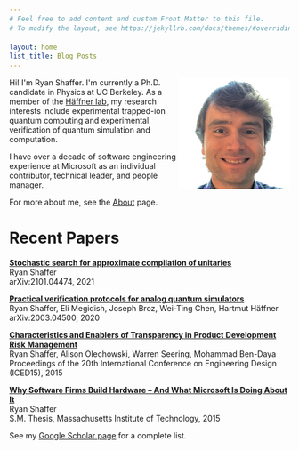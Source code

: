 ```yaml
---
# Feel free to add content and custom Front Matter to this file.
# To modify the layout, see https://jekyllrb.com/docs/themes/#overriding-theme-defaults

layout: home
list_title: Blog Posts
---
```

<img src="/images/portrait.jpg" style="float: right;" width="200" alt="Photo of Ryan Shaffer" />

Hi! I'm Ryan Shaffer. 
I'm currently a Ph.D. candidate in Physics at UC Berkeley.
As a member of the [Häffner lab](http://research.physics.berkeley.edu/haeffner/),
my research interests include experimental trapped-ion quantum computing
and experimental verification of quantum simulation and computation.

I have over a decade of software engineering experience at Microsoft
as an individual contributor, technical leader, and people manager.

For more about me, see the [About](./about.md) page.

# Recent Papers

[**Stochastic search for approximate compilation of unitaries**](https://arxiv.org/abs/2101.04474)  
Ryan Shaffer  
arXiv:2101.04474, 2021

[**Practical verification protocols for analog quantum simulators**](https://arxiv.org/abs/2003.04500)  
Ryan Shaffer, Eli Megidish, Joseph Broz, Wei-Ting Chen, Hartmut Häffner  
arXiv:2003.04500, 2020

[**Characteristics and Enablers of Transparency in Product Development Risk Management**](/papers/ICED15_244.pdf)  
Ryan Shaffer, Alison Olechowski, Warren Seering, Mohammad Ben-Daya  
Proceedings of the 20th International Conference on Engineering Design (ICED15), 2015

[**Why Software Firms Build Hardware – And What Microsoft Is Doing About It**](https://dspace.mit.edu/bitstream/handle/1721.1/100312/932078071-MIT.pdf)  
Ryan Shaffer  
S.M. Thesis, Massachusetts Institute of Technology, 2015

See my [Google Scholar page](https://scholar.google.com/citations?user=SRrFQ-gAAAAJ) for a complete list.